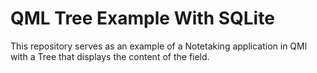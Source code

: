 # QML Tree Example With SQLite

This repository serves as an example of a Notetaking application in QMl with a Tree that displays the content of the field.
